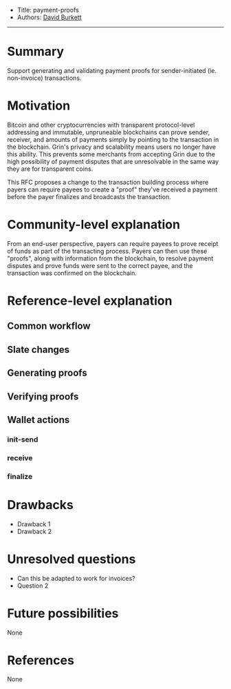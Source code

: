 - Title: payment-proofs
- Authors: [David Burkett](mailto:davidburkett38@gmail.com)

---

# Summary
[summary]: #summary

Support generating and validating payment proofs for sender-initiated (ie. non-invoice) transactions. 

# Motivation
[motivation]: #motivation

Bitcoin and other cryptocurrencies with transparent protocol-level addressing and immutable, unpruneable blockchains can prove sender, receiver, and amounts of payments simply by pointing to the transaction in the blockchain.
Grin's privacy and scalability means users no longer have this ability. This prevents some merchants from accepting Grin due to the high possibility of payment disputes that are unresolvable in the same way they are for transparent coins.

This RFC proposes a change to the transaction building process where payers can require payees to create a "proof" they've received a payment before the payer finalizes and broadcasts the transaction.

# Community-level explanation
[community-level-explanation]: #community-level-explanation

From an end-user perspective, payers can require payees to prove receipt of funds as part of the transacting process.
Payers can then use these "proofs", along with information from the blockchain, to resolve payment disputes and prove funds were sent to the correct payee, and the transaction was confirmed on the blockchain.

# Reference-level explanation
[reference-level-explanation]: #reference-level-explanation

## Common workflow

## Slate changes

## Generating proofs

## Verifying proofs

## Wallet actions
### init-send

### receive

### finalize

# Drawbacks
[drawbacks]: #drawbacks

* Drawback 1
* Drawback 2

# Unresolved questions
[unresolved-questions]: #unresolved-questions

* Can this be adapted to work for invoices?
* Question 2

# Future possibilities
[future-possibilities]: #future-possibilities

None

# References
[references]: #references

None

